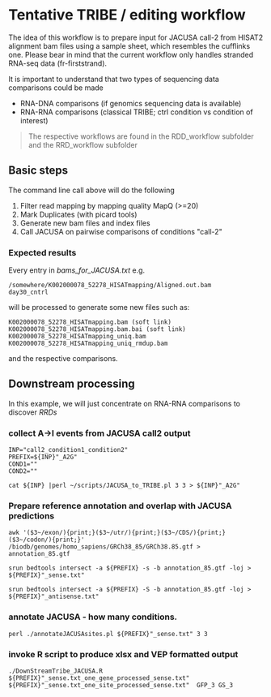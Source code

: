 # Tentative TRIBE / editing workflow

The idea of this workflow is to prepare input for JACUSA call-2
from HISAT2 alignment bam files using a sample sheet, which resembles the cufflinks one.
Please bear in mind that the current workflow only handles stranded RNA-seq data (fr-firststrand).

It is important to understand that two types of sequencing data comparisons could be made

* RNA-DNA comparisons (if genomics sequencing data is available)
* RNA-RNA comparisons (classical TRIBE; ctrl condition vs condition of interest)

> The respective workflows are found in
> the RDD_workflow subfolder and
> the RRD_workflow subfolder

## Basic steps

The command line call above will do the following

1. Filter read mapping by mapping quality MapQ (>=20)
2. Mark Duplicates (with picard tools) 
3. Generate new bam files and index files
4. Call JACUSA on pairwise comparisons of conditions "call-2"

### Expected results

Every entry in *bams_for_JACUSA.txt* e.g.

```
/somewhere/K002000078_52278_HISATmapping/Aligned.out.bam        day30_cntrl
```

will be processed to generate some new files such as:

```
K002000078_52278_HISATmapping.bam (soft link)
K002000078_52278_HISATmapping.bam.bai (soft link)
K002000078_52278_HISATmapping_uniq.bam
K002000078_52278_HISATmapping_uniq_rmdup.bam
```
and the respective comparisons.

## Downstream processing

In this example, we will just concentrate on RNA-RNA comparisons to discover *RRDs*

### collect A->I events from JACUSA call2 output

```
INP="call2_condition1_condition2"
PREFIX=${INP}"_A2G"
COND1=""
COND2=""

cat ${INP} |perl ~/scripts/JACUSA_to_TRIBE.pl 3 3 > ${INP}"_A2G"
```

### Prepare reference annotation and overlap with JACUSA predictions

```
awk '($3~/exon/){print;}($3~/utr/){print;}($3~/CDS/){print;}($3~/codon/){print;}' /biodb/genomes/homo_sapiens/GRCh38_85/GRCh38.85.gtf > annotation_85.gtf

srun bedtools intersect -a ${PREFIX} -s -b annotation_85.gtf -loj > ${PREFIX}"_sense.txt"

srun bedtools intersect -a ${PREFIX} -S -b annotation_85.gtf -loj > ${PREFIX}"_antisense.txt"
```

### annotate JACUSA - how many conditions.

```
perl ./annotateJACUSAsites.pl ${PREFIX}"_sense.txt" 3 3
```

### invoke R script to produce xlsx and VEP formatted output

```
./DownStreamTribe_JACUSA.R ${PREFIX}"_sense.txt_one_gene_processed_sense.txt" ${PREFIX}"_sense.txt_one_site_processed_sense.txt"  GFP_3 GS_3
```


